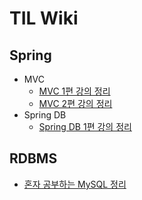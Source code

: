 # TIL Wiki
## Spring
* MVC
    * [MVC 1편 강의 정리](/Spring/MVC/mvc1/목차.md)
    * [MVC 2편 강의 정리](/Spring/MVC/mvc2/목차.md)
* Spring DB
    * [Spring DB 1편 강의 정리](/Spring/SpringDB1/목차.md)
## RDBMS
* [혼자 공부하는 MySQL 정리](/RDBMS/혼자공부하는-MySQL.md)    

